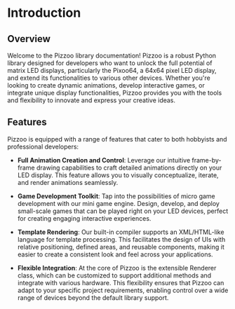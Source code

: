 # Introduction

## Overview

Welcome to the Pizzoo library documentation! Pizzoo is a robust Python library designed for developers who want to unlock the full potential of matrix LED displays, particularly the Pixoo64, a 64x64 pixel LED display, and extend its functionalities to various other devices. Whether you're looking to create dynamic animations, develop interactive games, or integrate unique display functionalities, Pizzoo provides you with the tools and flexibility to innovate and express your creative ideas.

## Features

Pizzoo is equipped with a range of features that cater to both hobbyists and professional developers:

- **Full Animation Creation and Control**: Leverage our intuitive frame-by-frame drawing capabilities to craft detailed animations directly on your LED display. This feature allows you to visually conceptualize, iterate, and render animations seamlessly.

- **Game Development Toolkit**: Tap into the possibilities of micro game development with our mini game engine. Design, develop, and deploy small-scale games that can be played right on your LED devices, perfect for creating engaging interactive experiences.

- **Template Rendering**: Our built-in compiler supports an XML/HTML-like language for template processing. This facilitates the design of UIs with relative positioning, defined areas, and reusable components, making it easier to create a consistent look and feel across your applications.

- **Flexible Integration**: At the core of Pizzoo is the extensible Renderer class, which can be customized to support additional methods and integrate with various hardware. This flexibility ensures that Pizzoo can adapt to your specific project requirements, enabling control over a wide range of devices beyond the default library support.